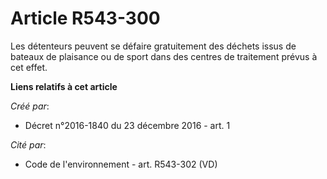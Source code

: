# Article R543-300

Les  détenteurs peuvent se défaire gratuitement des déchets issus de bateaux  de plaisance ou de sport dans des centres de
traitement prévus à cet  effet.

**Liens relatifs à cet article**

_Créé par_:

  - Décret n°2016-1840 du 23 décembre 2016 - art. 1

_Cité par_:

  - Code de l'environnement - art. R543-302 (VD)

